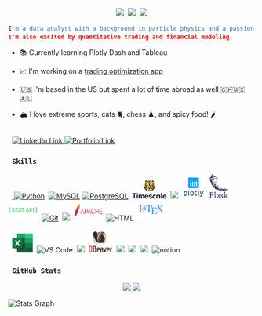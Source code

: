 <div align="center">
<img src="https://user-images.githubusercontent.com/18350557/176309783-0785949b-9127-417c-8b55-ab5a4333674e.gif" width=50>&nbsp;
<img src="https://readme-typing-svg.herokuapp.com?font=Fira+Code&weight=200&size=24&duration=4000&pause=1500&multiline=true&width=628&lines=Hello+World!+%7C++Welcome+to+my+GitHub+profile">&nbsp;
<img src="https://media.giphy.com/media/du3J3cXyzhj75IOgvA/giphy.gif" width="50">
</div>

```python
I'm a data analyst with a background in particle physics and a passion for data and quantitative analysis. 
I'm also excited by quantitative trading and financial modeling.
```


* 📚 Currently learning Plotly Dash and Tableau

* 📈 I'm working on a [trading optimization app](https://backtest.fi)

* 🇺🇸 I'm based in the US but spent a lot of time abroad as well 🇨🇭🇲🇽 🇦🇱

* 🏔️ I love extreme sports, cats 🐈, chess ♟️, and spicy food! 🌶️

<div>
<br>&nbsp;
<a href="https://www.linkedin.com/in/mitchell-medeiros/">
<img src="https://img.shields.io/badge/LinkedIn-blue?style=for-the-badge&logo=linkedin&logoColor=white" alt="LinkedIn Link">
</a>
<a href="https://mitchm.net/">
<img src="https://img.shields.io/badge/Portfolio-dda703?style=for-the-badge&logo=About&logoColor=white" alt="Portfolio Link">
</a>
</div>

### &nbsp; `Skills`
<div align="left">
&nbsp;&nbsp;<a href="https://www.python.org/" target="_blank" rel="noreferrer"> 
<img src="https://raw.githubusercontent.com/danielcranney/readme-generator/main/public/icons/skills/python-colored.svg" width="44" alt="Python"></a>&nbsp;
<a href="https://www.mysql.com/" target="_blank" rel="noreferrer">
<img src="https://cdn.jsdelivr.net/gh/devicons/devicon/icons/mysql/mysql-original-wordmark.svg" width="58" alt="MySQL"></a>
<a href="https://www.postgresql.org/" target="_blank" rel="noreferrer">
<img src="https://raw.githubusercontent.com/danielcranney/readme-generator/main/public/icons/skills/postgresql-colored.svg" width="44" alt="PostgreSQL"></a>&nbsp;
<img src="https://github.com/MitchMedeiros/MitchMedeiros/blob/664b3df1516e08ff92baf0053972dd7e979bfb43/images/timescale.png" width="70">&nbsp;
<img src="https://cdn.jsdelivr.net/gh/devicons/devicon/icons/pandas/pandas-original-wordmark.svg" width="48">&nbsp;
<img src="https://github.com/MitchMedeiros/MitchMedeiros/blob/a8e9127b995bd88ab5a1ed8fa0159bc90631f9e6/images/plotly.png" width="48">&nbsp;
<a href="https://flask.palletsprojects.com/en/2.0.x/" target="_blank" rel="noreferrer">
<img src="https://github.com/MitchMedeiros/MitchMedeiros/blob/127afd4944fe5732f6d76496687e25aa7007156c/images/flask.png" width="40" alt="Flask"></a>&nbsp;
<img src="https://github.com/MitchMedeiros/MitchMedeiros/blob/bfe35ab4179d36e9645c7da3d1a12fd685f46e62/images/rest_api.png" width="60" height="40">&nbsp;
<a href="https://git-scm.com/" target="_blank" rel="noreferrer">
<img src="https://raw.githubusercontent.com/danielcranney/readme-generator/main/public/icons/skills/git-colored.svg" width="44" alt="Git"></a>&nbsp;
<img src="https://cdn.jsdelivr.net/gh/devicons/devicon/icons/docker/docker-plain.svg" width="44">&nbsp;
<img src="https://github.com/MitchMedeiros/MitchMedeiros/blob/664b3df1516e08ff92baf0053972dd7e979bfb43/images/apache.png" width="58" height="37">&nbsp;
<img src="https://cdn.jsdelivr.net/gh/devicons/devicon/icons/html5/html5-original.svg" alt="HTML" width="40"/>&nbsp;
<img src="https://github.com/MitchMedeiros/MitchMedeiros/blob/cac9f6b38a08ce51568a84c2ee2e67459ad39fcf/images/latex.png" width="55">&nbsp;
<br></br>
&nbsp;&nbsp;<img src="https://github.com/MitchMedeiros/MitchMedeiros/blob/b7394bf710312c6604f79b29cf22c885fc9b37cc/images/excel.svg" width="42">&nbsp;
<img src="https://cdn.jsdelivr.net/gh/devicons/devicon/icons/vscode/vscode-original.svg" alt="VS Code" width="44"/>&nbsp;
<img src="https://cdn.jsdelivr.net/gh/devicons/devicon/icons/jupyter/jupyter-original-wordmark.svg" width="44">&nbsp;
<img src="https://github.com/MitchMedeiros/MitchMedeiros/blob/b7394bf710312c6604f79b29cf22c885fc9b37cc/images/dbeaver.png" height="45" width="50">&nbsp;
<img src="https://cdn.jsdelivr.net/gh/devicons/devicon/icons/vim/vim-original.svg" width="44">&nbsp;
<img src="https://cdn.jsdelivr.net/gh/devicons/devicon/icons/linux/linux-original.svg" width="44">&nbsp;
<img src="https://cdn.jsdelivr.net/gh/devicons/devicon/icons/wordpress/wordpress-plain.svg" width="44">&nbsp;
<img src="https://user-images.githubusercontent.com/79409258/226091987-3cdf9344-dcfa-4d4e-ad0d-d3ab37c3c4db.png" alt="notion" width="44"/>&nbsp;    
</div>

### &nbsp; `GitHub Stats`
<div align="center">
<img src="https://streak-stats.demolab.com?user=MitchMedeiros&theme=tokyonight-duo&hide_border=true&border_radius=40">
<img src="https://media1.giphy.com/media/FSzLVme5Y3n3LMOiqP/giphy.gif?cid=ecf05e47meru8m5ql11q0ilubiugolyu8cqrlqanbjnj5xh5&rid=giphy.gif&ct=g" width="175">
</div>

![Stats Graph](https://github-readme-activity-graph.cyclic.app/graph?username=MitchMedeiros&bg_color=5cf1e700&color=7c00ff80&line=00ccfa90&point=00b2ff&area=true&hide_border=true")

    
    
    
